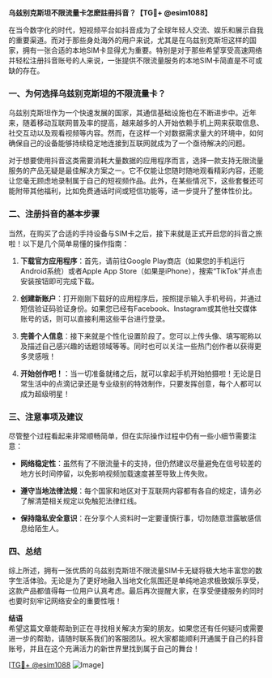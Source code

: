 **乌兹别克斯坦不限流量卡怎麽註冊抖音？【TG💪+ @esim1088】**

在当今数字化的时代，短视频平台如抖音成为了全球年轻人交流、娱乐和展示自我的重要渠道。而对于那些身处海外的用户来说，尤其是在乌兹别克斯坦这样的国家，拥有一张合适的本地SIM卡显得尤为重要。特别是对于那些希望享受高速网络并轻松注册抖音账号的人来说，一张提供不限流量服务的本地SIM卡简直是不可或缺的存在。

### 一、为何选择乌兹别克斯坦的不限流量卡？

乌兹别克斯坦作为一个快速发展的国家，其通信基础设施也在不断进步中。近年来，随着移动互联网普及率的提高，越来越多的人开始依赖手机上网来获取信息、社交互动以及观看视频等内容。然而，在这样一个对数据需求量大的环境中，如何确保自己的设备能够持续稳定地连接到互联网就成为了一个亟待解决的问题。

对于想要使用抖音这类需要消耗大量数据的应用程序而言，选择一款支持无限流量服务的产品无疑是最佳解决方案之一。它不仅能让您随时随地观看精彩内容，还能让您毫无顾虑地录制属于自己的短视频作品。此外，在某些情况下，这些套餐还可能附带其他福利，比如免费通话时间或短信功能等，进一步提升了整体性价比。

### 二、注册抖音的基本步骤

当然，在购买了合适的手持设备与SIM卡之后，接下来就是正式开启您的抖音之旅啦！以下是几个简单易懂的操作指南：

1. **下载官方应用程序**：首先，请前往Google Play商店（如果您的手机运行Android系统）或者Apple App Store（如果是iPhone），搜索“TikTok”并点击安装按钮即可完成下载。
   
2. **创建新账户**：打开刚刚下载好的应用程序后，按照提示输入手机号码，并通过短信验证码验证身份。如果您已经有Facebook、Instagram或其他社交媒体账号的话，则可以直接利用这些平台进行登录。

3. **完善个人信息**：接下来就是个性化设置阶段了。您可以上传头像、填写昵称以及描述自己感兴趣的话题领域等等。同时也可以关注一些热门创作者以获得更多灵感哦！

4. **开始创作吧！**：当一切准备就绪之后，就可以拿起手机开始拍摄啦！无论是日常生活中的点滴记录还是专业级别的特效制作，只要发挥创意，每个人都可以成为超级明星！

### 三、注意事项及建议

尽管整个过程看起来非常顺畅简单，但在实际操作过程中仍有一些小细节需要注意：

- **网络稳定性**：虽然有了不限流量卡的支持，但仍然建议尽量避免在信号较差的地方长时间停留，以免影响视频加载速度甚至导致上传失败。
  
- **遵守当地法律法规**：每个国家和地区对于互联网内容都有各自的规定，请务必了解清楚相关规定以免触犯法律红线。

- **保持隐私安全意识**：在分享个人资料时一定要谨慎行事，切勿随意泄露敏感信息给陌生人。

### 四、总结

综上所述，拥有一张优质的乌兹别克斯坦不限流量SIM卡无疑将极大地丰富您的数字生活体验。无论是为了更好地融入当地文化氛围还是单纯地追求极致娱乐享受，这款产品都值得每一位用户认真考虑。最后再次提醒大家，在享受便捷服务的同时也要时刻牢记网络安全的重要性哦！

**结语**  
希望这篇文章能帮助到正在寻找相关解决方案的朋友。如果您还有任何疑问或需要进一步的帮助，请随时联系我们的客服团队。祝大家都能顺利开通属于自己的抖音账号，并且在这个充满活力的新世界里找到属于自己的舞台！

[[TG💪+ @esim1088](https://t.me/s/esim1088) ![Image](https://i.postimg.cc/4NQfJmqS/Snipaste-2025-05-13-00-14-12.png)]